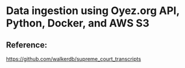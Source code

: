# Data ingestion using Oyez.org API, Python, Docker, and AWS S3

## Reference:

https://github.com/walkerdb/supreme_court_transcripts